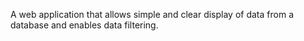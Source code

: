 A web application that allows simple and clear display of data from a database and enables data filtering.
